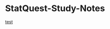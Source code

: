# StatQuest-Study-Notes

[test](https://github.com/yangshiteng/StatQuest-Study-Notes/blob/main/test.md)
